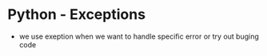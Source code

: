Python - Exceptions
======================
- we use exeption when we want to handle 
 specific error or try out buging code
